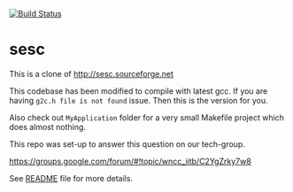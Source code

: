 [![Build Status](https://travis-ci.org/dilawar/sesc.svg?branch=master)](https://travis-ci.org/dilawar/sesc)

sesc
====

This is a clone of http://sesc.sourceforge.net 

This codebase has been modified to compile with latest gcc. If you are having
`g2c.h file is not found` issue. Then this is the version for you.

Also check out `MyApplication` folder for a very small Makefile project which
does almost nothing.

This repo was set-up to answer this question on our tech-group.

   https://groups.google.com/forum/#!topic/wncc_iitb/C2YgZrky7w8

See  [README](./README) file for more details.

